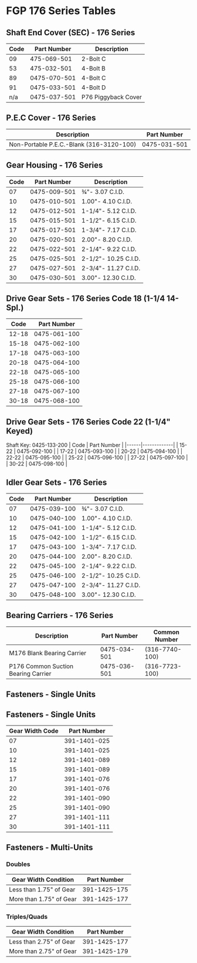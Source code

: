 # FGP 176 Series Tables

## Shaft End Cover (SEC) - 176 Series
| Code | Part Number | Description |
|------|-------------|-------------|
| 09 | 475-069-501 | 2-Bolt C |
| 53 | 475-032-501 | 4-Bolt B |
| 89 | 0475-070-501 | 4-Bolt C |
| 91 | 0475-033-501 | 4-Bolt D |
| n/a | 0475-037-501 | P76 Piggyback Cover |

## P.E.C Cover - 176 Series
| Description | Part Number |
|-------------|-------------|
| Non-Portable P.E.C.-Blank (316-3120-100) | 0475-031-501 |

## Gear Housing - 176 Series
| Code | Part Number | Description |
|------|-------------|-------------|
| 07 | 0475-009-501 | ¾"- 3.07 C.I.D. |
| 10 | 0475-010-501 | 1.00"- 4.10 C.I.D. |
| 12 | 0475-012-501 | 1-1/4"- 5.12 C.I.D. |
| 15 | 0475-015-501 | 1-1/2"- 6.15 C.I.D. |
| 17 | 0475-017-501 | 1-3/4"- 7.17 C.I.D. |
| 20 | 0475-020-501 | 2.00"- 8.20 C.I.D. |
| 22 | 0475-022-501 | 2-1/4"- 9.22 C.I.D. |
| 25 | 0475-025-501 | 2-1/2"- 10.25 C.I.D. |
| 27 | 0475-027-501 | 2-3/4"- 11.27 C.I.D. |
| 30 | 0475-030-501 | 3.00"- 12.30 C.I.D. |

## Drive Gear Sets - 176 Series Code 18 (1-1/4 14-Spl.)
| Code | Part Number |
|------|-------------|
| 12-18 | 0475-061-100 |
| 15-18 | 0475-062-100 |
| 17-18 | 0475-063-100 |
| 20-18 | 0475-064-100 |
| 22-18 | 0475-065-100 |
| 25-18 | 0475-066-100 |
| 27-18 | 0475-067-100 |
| 30-18 | 0475-068-100 |

## Drive Gear Sets - 176 Series Code 22 (1-1/4" Keyed)
Shaft Key: 0425-133-200
| Code | Part Number |
|------|-------------|
| 15-22 | 0475-092-100 |
| 17-22 | 0475-093-100 |
| 20-22 | 0475-094-100 |
| 22-22 | 0475-095-100 |
| 25-22 | 0475-096-100 |
| 27-22 | 0475-097-100 |
| 30-22 | 0475-098-100 |

## Idler Gear Sets - 176 Series
| Code | Part Number | Description |
|------|-------------|-------------|
| 07 | 0475-039-100 | ¾"- 3.07 C.I.D. |
| 10 | 0475-040-100 | 1.00"- 4.10 C.I.D. |
| 12 | 0475-041-100 | 1-1/4"- 5.12 C.I.D. |
| 15 | 0475-042-100 | 1-1/2"- 6.15 C.I.D. |
| 17 | 0475-043-100 | 1-3/4"- 7.17 C.I.D. |
| 20 | 0475-044-100 | 2.00"- 8.20 C.I.D. |
| 22 | 0475-045-100 | 2-1/4"- 9.22 C.I.D. |
| 25 | 0475-046-100 | 2-1/2"- 10.25 C.I.D. |
| 27 | 0475-047-100 | 2-3/4"- 11.27 C.I.D. |
| 30 | 0475-048-100 | 3.00"- 12.30 C.I.D. |

## Bearing Carriers - 176 Series
| Description | Part Number | Common Number |
|-------------|-------------|---------------|
| M176 Blank Bearing Carrier | 0475-034-501 | (316-7740-100) |
| P176 Common Suction Bearing Carrier | 0475-036-501 | (316-7723-100) |

## Fasteners - Single Units

## Fasteners - Single Units
| Gear Width Code | Part Number |
|-----------------|-------------|
| 07 | 391-1401-025 |
| 10 | 391-1401-025 |
| 12 | 391-1401-089 |
| 15 | 391-1401-089 |
| 17 | 391-1401-076 |
| 20 | 391-1401-076 |
| 22 | 391-1401-090 |
| 25 | 391-1401-090 |
| 27 | 391-1401-111 |
| 30 | 391-1401-111 |

## Fasteners - Multi-Units

### Doubles
| Gear Width Condition | Part Number |
|--------------------|-------------|
| Less than 1.75" of Gear | 391-1425-175 |
| More than 1.75" of Gear | 391-1425-177 |

### Triples/Quads
| Gear Width Condition | Part Number |
|--------------------|-------------|
| Less than 2.75" of Gear | 391-1425-177 |
| More than 2.75" of Gear | 391-1425-179 |
